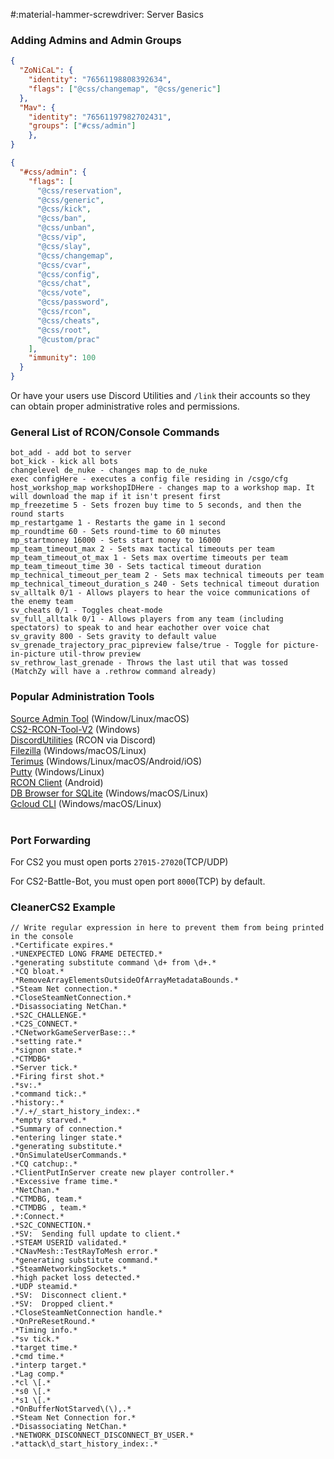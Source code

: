 #:material-hammer-screwdriver: Server Basics

### Adding Admins and Admin Groups
``` json title="counterstrikesharp/configs/admins.json"
{
  "ZoNiCaL": {
    "identity": "76561198808392634",
    "flags": ["@css/changemap", "@css/generic"]
  },
  "Mav": {
	"identity": "76561197982702431",
	"groups": ["#css/admin"]
	},
}
```
``` json title="counterstrikesharp/configs/admin_groups.json"
{
  "#css/admin": {
    "flags": [
      "@css/reservation",
      "@css/generic",
      "@css/kick",
      "@css/ban",
      "@css/unban",
      "@css/vip",
      "@css/slay",
      "@css/changemap",
      "@css/cvar",
      "@css/config",
      "@css/chat",
      "@css/vote",
      "@css/password",
      "@css/rcon",
      "@css/cheats",
      "@css/root",
      "@custom/prac"
    ],
    "immunity": 100
  }
}
``` 
Or have your users use Discord Utilities and `/link` their accounts so they can obtain proper administrative roles and permissions.
<br>
### General List of RCON/Console Commands
``` 
bot_add - add bot to server
bot_kick - kick all bots
changelevel de_nuke - changes map to de_nuke
exec configHere - executes a config file residing in /csgo/cfg
host_workshop_map workshopIDHere - changes map to a workshop map. It will download the map if it isn't present first
mp_freezetime 5 - Sets frozen buy time to 5 seconds, and then the round starts
mp_restartgame 1 - Restarts the game in 1 second
mp_roundtime 60 - Sets round-time to 60 minutes
mp_startmoney 16000 - Sets start money to 16000
mp_team_timeout_max 2 - Sets max tactical timeouts per team
mp_team_timeout_ot_max 1 - Sets max overtime timeouts per team
mp_team_timeout_time 30 - Sets tactical timeout duration
mp_technical_timeout_per_team 2 - Sets max technical timeouts per team
mp_technical_timeout_duration_s 240 - Sets technical timeout duration
sv_alltalk 0/1 - Allows players to hear the voice communications of the enemy team
sv_cheats 0/1 - Toggles cheat-mode
sv_full_alltalk 0/1 - Allows players from any team (including spectators) to speak to and hear eachother over voice chat
sv_gravity 800 - Sets gravity to default value
sv_grenade_trajectory_prac_pipreview false/true - Toggle for picture-in-picture util-throw preview
sv_rethrow_last_grenade - Throws the last util that was tossed (MatchZy will have a .rethrow command already)
``` 

### Popular Administration Tools 
[Source Admin Tool](https://nightly.link/Drifter321/admintool/workflows/build/master) (Window/Linux/macOS)<br>
[CS2-RCON-Tool-V2](https://github.com/fpaezf/CS2-RCON-Tool-V2) (Windows)<br>
[DiscordUtilities](https://github.com/NockyCZ/CS2-Discord-Utilities) (RCON via Discord)<br>
[Filezilla](https://filezilla-project.org/download.php) (Windows/macOS/Linux)<br>
[Terimus](https://termius.com/) (Windows/Linux/macOS/Android/iOS)<br>
[Putty](https://www.putty.org/) (Windows/Linux)<br>
[RCON Client](https://play.google.com/store/apps/details?id=com.noelnemeth.rconclient&hl=en_CA&gl=US) (Android)<br>
[DB Browser for SQLite](https://sqlitebrowser.org/dl/) (Windows/macOS/Linux)<br>
[Gcloud CLI](https://cloud.google.com/sdk/docs/install) (Windows/macOS/Linux)<br><br>

### Port Forwarding
For CS2 you must open ports `27015-27020`(TCP/UDP)<br>

For CS2-Battle-Bot, you must open port `8000`(TCP) by default.

### CleanerCS2 Example
```
// Write regular expression in here to prevent them from being printed in the console
.*Certificate expires.*
.*UNEXPECTED LONG FRAME DETECTED.*
.*generating substitute command \d+ from \d+.*
.*CQ bloat.*
.*RemoveArrayElementsOutsideOfArrayMetadataBounds.*
.*Steam Net connection.*
.*CloseSteamNetConnection.*
.*Disassociating NetChan.*
.*S2C_CHALLENGE.*
.*C2S_CONNECT.*
.*CNetworkGameServerBase::.*
.*setting rate.*
.*signon state.*
.*CTMDBG*
.*Server tick.*
.*Firing first shot.*
.*sv:.*
.*command tick:.*
.*history:.*
.*/.+/_start_history_index:.*
.*empty starved.*
.*Summary of connection.*
.*entering linger state.*
.*generating substitute.*
.*OnSimulateUserCommands.*
.*CQ catchup:.*
.*ClientPutInServer create new player controller.*
.*Excessive frame time.*
.*NetChan.*
.*CTMDBG, team.*
.*CTMDBG , team.*
.*:Connect.*
.*S2C_CONNECTION.*
.*SV:  Sending full update to client.*
.*STEAM USERID validated.*
.*CNavMesh::TestRayToMesh error.*
.*generating substitute command.*
.*SteamNetworkingSockets.*
.*high packet loss detected.*
.*UDP steamid.*
.*SV:  Disconnect client.*
.*SV:  Dropped client.*
.*CloseSteamNetConnection handle.*
.*OnPreResetRound.*
.*Timing info.*
.*sv tick.*
.*target time.*
.*cmd time.*
.*interp target.*
.*Lag comp.*
.*cl \[.*
.*s0 \[.*
.*s1 \[.*
.*OnBufferNotStarved\(\),.*
.*Steam Net Connection for.*
.*Disassociating NetChan.*
.*NETWORK_DISCONNECT_DISCONNECT_BY_USER.*
.*attack\d_start_history_index:.*
```
